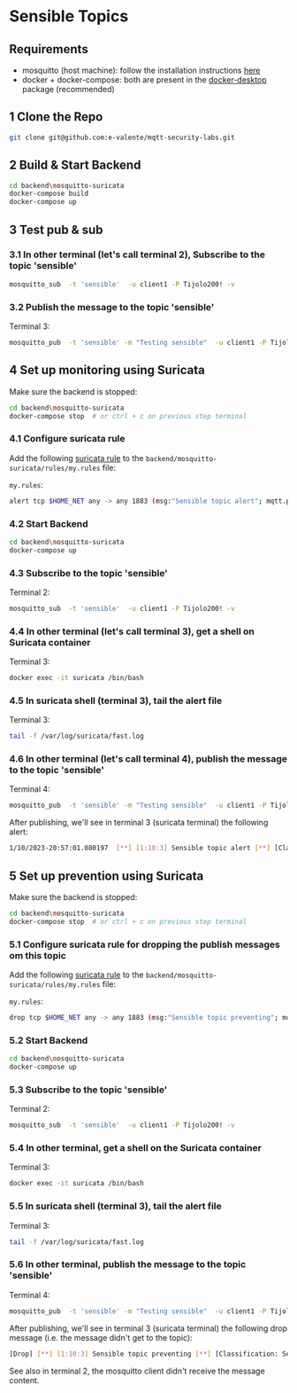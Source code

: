 # Sensible Topics 

## Requirements

- mosquitto (host machine): follow the installation instructions [here](https://mosquitto.org/download/)
- docker + docker-compose: both are present in the [docker-desktop](https://www.docker.com/products/docker-desktop/) package (recommended)

## 1 Clone the Repo

```sh
git clone git@github.com:e-valente/mqtt-security-labs.git
```

## 2 Build & Start Backend

```sh
cd backend\mosquitto-suricata
docker-compose build
docker-compose up
```

## 3 Test pub & sub

### 3.1 In other terminal (let's call terminal 2), Subscribe to the topic 'sensible'

```sh
mosquitto_sub  -t 'sensible'  -u client1 -P Tijolo200! -v
```

### 3.2 Publish the message to the topic 'sensible'

Terminal 3:

```sh
mosquitto_pub  -t 'sensible' -m "Testing sensible"  -u client1 -P Tijolo200!
```

## 4 Set up monitoring using Suricata

Make sure the backend is stopped:

```sh
cd backend\mosquitto-suricata
docker-compose stop  # or ctrl + c on previous step terminal
```

### 4.1 Configure suricata rule 

Add the following [suricata rule](https://docs.suricata.io/en/suricata-6.0.0/rules/intro.html) to the `backend/mosquitto-suricata/rules/my.rules` file:

`my.rules`:  
```sh
alert tcp $HOME_NET any -> any 1883 (msg:"Sensible topic alert"; mqtt.publish.topic; content:"sensible"; classtype:sensible-topic; sid:10; rev:3;)
```

### 4.2 Start Backend

```sh
cd backend\mosquitto-suricata
docker-compose up
```

### 4.3 Subscribe to the topic 'sensible'

Terminal 2:  
```sh
mosquitto_sub  -t 'sensible'  -u client1 -P Tijolo200! -v
```

### 4.4 In other terminal (let's call terminal 3), get a shell on Suricata container

Terminal 3:
```sh
docker exec -it suricata /bin/bash
```

### 4.5 In suricata shell (terminal 3), tail the alert file

Terminal 3:
```sh
tail -f /var/log/suricata/fast.log
```

### 4.6 In other terminal (let's call terminal 4), publish the message to the topic 'sensible'

Terminal 4:
```sh
mosquitto_pub  -t 'sensible' -m "Testing sensible"  -u client1 -P Tijolo200!
```

After publishing, we'll see in terminal 3 (suricata terminal) the following alert:

```sh
1/10/2023-20:57:01.080197  [**] [1:10:3] Sensible topic alert [**] [Classification: Sensible Topic Publishing Activity was Detected] [Priority: 1] {TCP} 172.21.0.1:39630 -> 172.21.0.2:1883
```

## 5 Set up prevention using Suricata

Make sure the backend is stopped:

```sh
cd backend\mosquitto-suricata
docker-compose stop  # or ctrl + c on previous step terminal
```

### 5.1 Configure suricata rule for dropping the publish messages om this topic

Add the following [suricata rule](https://docs.suricata.io/en/suricata-6.0.0/rules/intro.html) to the `backend/mosquitto-suricata/rules/my.rules` file:

`my.rules`:  
```sh
drop tcp $HOME_NET any -> any 1883 (msg:"Sensible topic preventing"; mqtt.publish.topic; content:"sensible"; classtype:sensible-topic; sid:10; rev:3;)
```

### 5.2 Start Backend

```sh
cd backend\mosquitto-suricata
docker-compose up
```

### 5.3 Subscribe to the topic 'sensible'

Terminal 2:  
```sh
mosquitto_sub  -t 'sensible'  -u client1 -P Tijolo200! -v
```

### 5.4 In other terminal, get a shell on the Suricata container

Terminal 3:
```sh
docker exec -it suricata /bin/bash
```

### 5.5 In suricata shell (terminal 3), tail the alert file

Terminal 3:
```sh
tail -f /var/log/suricata/fast.log
```

### 5.6 In other terminal, publish the message to the topic 'sensible'

Terminal 4:
```sh
mosquitto_pub  -t 'sensible' -m "Testing sensible"  -u client1 -P Tijolo200!
```

After publishing, we'll see in terminal 3 (suricata terminal) the following drop message (i.e. the message didn't get to the topic):

```sh
[Drop] [**] [1:10:3] Sensible topic preventing [**] [Classification: Sensible Topic Publishing Activity was Detected] [Priority: 1] {TCP} 172.21.0.1:53096 -> 172.21.0.2:1883
```

See also in terminal 2, the mosquitto client didn't receive the message content.
